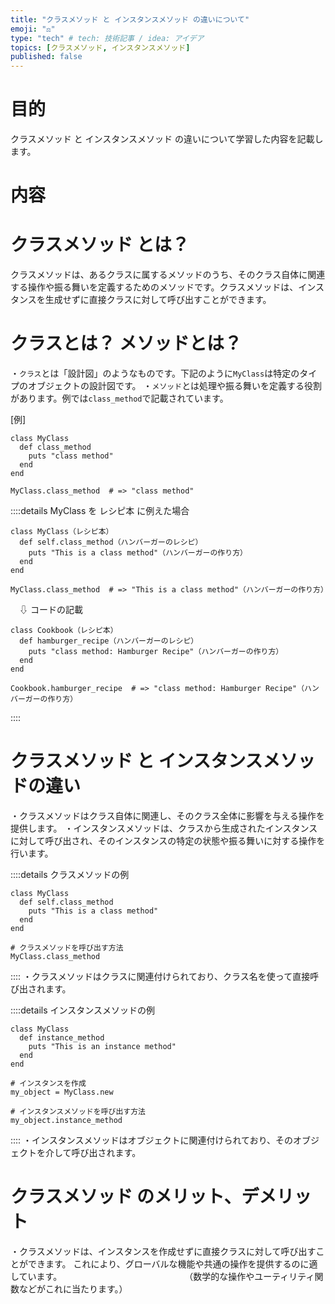 ```yaml
---
title: "クラスメソッド と インスタンスメソッド の違いについて"
emoji: "⚖️"
type: "tech" # tech: 技術記事 / idea: アイデア
topics: [クラスメソッド, インスタンスメソッド]
published: false
---
```


# 目的

クラスメソッド と インスタンスメソッド の違いについて学習した内容を記載します。

# 内容

# クラスメソッド とは？
クラスメソッドは、あるクラスに属するメソッドのうち、そのクラス自体に関連する操作や振る舞いを定義するためのメソッドです。クラスメソッドは、インスタンスを生成せずに直接クラスに対して呼び出すことができます。

# クラスとは？ メソッドとは？

・```クラス```とは「設計図」のようなものです。下記のように`MyClass`は特定のタイプのオブジェクトの設計図です。
・```メソッド```とは処理や振る舞いを定義する役割があります。例では`class_method`で記載されています。

[例]
```
class MyClass
  def class_method
    puts "class method"
  end
end

MyClass.class_method  # => "class method"
```

::::details MyClass を レシピ本 に例えた場合
```
class MyClass（レシピ本）
  def self.class_method（ハンバーガーのレシピ）
    puts "This is a class method"（ハンバーガーの作り方）
  end
end

MyClass.class_method  # => "This is a class method"（ハンバーガーの作り方）
```
　⇩ コードの記載

```
class Cookbook（レシピ本）
  def hamburger_recipe（ハンバーガーのレシピ）
    puts "class method: Hamburger Recipe"（ハンバーガーの作り方）
  end
end

Cookbook.hamburger_recipe  # => "class method: Hamburger Recipe"（ハンバーガーの作り方）
```
::::

# クラスメソッド と インスタンスメソッドの違い
・クラスメソッドはクラス自体に関連し、そのクラス全体に影響を与える操作を提供します。
・インスタンスメソッドは、クラスから生成されたインスタンスに対して呼び出され、そのインスタンスの特定の状態や振る舞いに対する操作を行います。

::::details クラスメソッドの例
```
class MyClass
  def self.class_method
    puts "This is a class method"
  end
end

# クラスメソッドを呼び出す方法
MyClass.class_method
```
::::
・クラスメソッドはクラスに関連付けられており、クラス名を使って直接呼び出されます。

::::details インスタンスメソッドの例
```
class MyClass
  def instance_method
    puts "This is an instance method"
  end
end

# インスタンスを作成
my_object = MyClass.new

# インスタンスメソッドを呼び出す方法
my_object.instance_method
```
::::
・インスタンスメソッドはオブジェクトに関連付けられており、そのオブジェクトを介して呼び出されます。

# クラスメソッド のメリット、デメリット
・クラスメソッドは、インスタンスを作成せずに直接クラスに対して呼び出すことができます。
これにより、グローバルな機能や共通の操作を提供するのに適しています。　　　　　　　　　　　　　　　（数学的な操作やユーティリティ関数などがこれに当たります。）